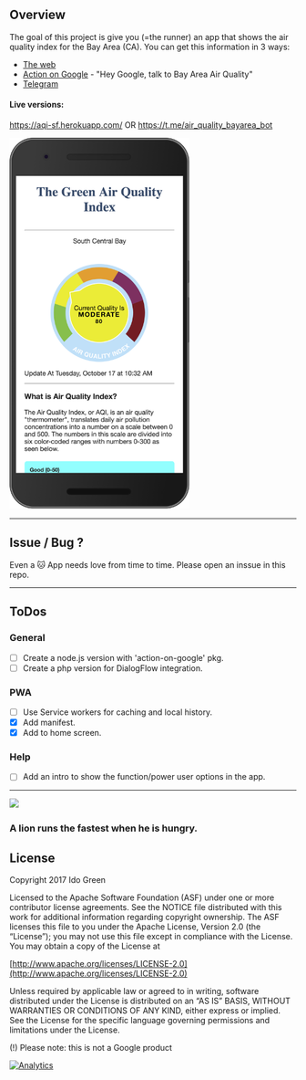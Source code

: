 ## Overview

The goal of this project is give you (=the runner) an app that shows the air quality index for the Bay Area (CA).
You can get this information in 3 ways:

* [The web](https://aqi-sf.herokuapp.com/)
* [Action on Google](https://assistant.google.com/services/a/id/3212879d07a21442/) - "Hey Google, talk to Bay Area Air Quality"
* [Telegram](https://t.me/air_quality_bayarea_bot)

#### Live versions: 
https://aqi-sf.herokuapp.com/ OR https://t.me/air_quality_bayarea_bot

<img src="https://raw.githubusercontent.com/greenido/Air-Qulity-in-the-bay-area/master/web/img/aqi-Nexus6P.png" alt="aqi on nexus6" height="650px"/>

-----

## Issue / Bug ?
Even a 🐱 App needs love from time to time.
Please open an inssue in this repo.

-----
## ToDos

### General
* [ ] Create a node.js version with 'action-on-google' pkg.
* [ ] Create a php version for DialogFlow integration.

### PWA
* [ ] Use Service workers for caching and local history.
* [x] Add manifest.
* [x] Add to home screen.

### Help
* [ ] Add an intro to show the function/power user options in the app.

-----

![](https://lpa-1.firebaseapp.com/img/lion-hd.jpeg)

### A lion runs the fastest when he is hungry.


## License

Copyright 2017 Ido Green

Licensed to the Apache Software Foundation (ASF) under one or more contributor license agreements. See the NOTICE file distributed with this work for additional information regarding copyright ownership. The ASF licenses this file to you under the Apache License, Version 2.0 (the “License”); you may not use this file except in compliance with the License. You may obtain a copy of the License at

[http://www.apache.org/licenses/LICENSE-2.0](http://www.apache.org/licenses/LICENSE-2.0)

Unless required by applicable law or agreed to in writing, software distributed under the License is distributed on an “AS IS” BASIS, WITHOUT WARRANTIES OR CONDITIONS OF ANY KIND, either express or implied. See the License for the specific language governing permissions and limitations under the License.

(!) Please note: this is not a Google product

[![Analytics](https://ga-beacon.appspot.com/UA-65622529-1/air-quality/)](https://github.com/igrigorik/ga-beacon)
